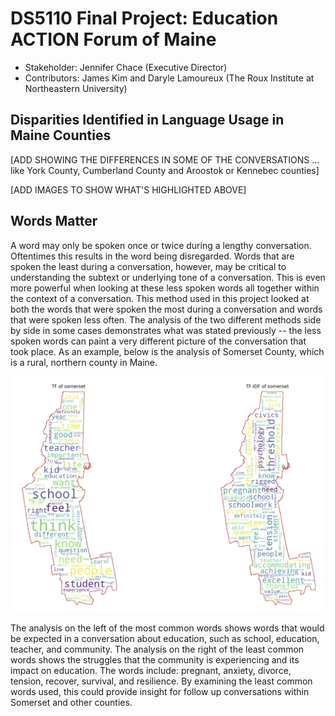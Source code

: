 # DS5110 Final Project: Education ACTION Forum of Maine

* Stakeholder: Jennifer Chace (Executive Director)
* Contributors: James Kim and Daryle Lamoureux (The Roux Institute at Northeastern University)

## Disparities Identified in Language Usage in Maine Counties
[ADD SHOWING THE DIFFERENCES IN SOME OF THE CONVERSATIONS ... like York County, Cumberland County and Aroostok or Kennebec counties]

[ADD IMAGES TO SHOW WHAT'S HIGHLIGHTED ABOVE]

## Words Matter
A word may only be spoken once or twice during a lengthy conversation. Oftentimes this results in the word being disregarded. Words that are spoken the least during a conversation, however, may be critical to understanding the subtext or underlying tone of a conversation. This is even more powerful when looking at these less spoken words all together within the context of a conversation. This method used in this project looked at both the words that were spoken the most during a conversation and words that were spoken less often. The analysis of the two different methods side by side in some cases demonstrates what was stated previously -- the less spoken words can paint a very different picture of the conversation that took place. As an example, below is the analysis of Somerset County, which is a rural, northern county in Maine.

![fig1](../figs/somerset_edited.png)

The analysis on the left of the most common words shows words that would be expected in a conversation about education, such as school, education, teacher, and community. The analysis on the right of the least common words shows the struggles that the community is experiencing and its impact on education. The words include: pregnant, anxiety, divorce, tension, recover, survival, and resilience. By examining the least common words used, this could provide insight for follow up conversations within Somerset and other counties.
